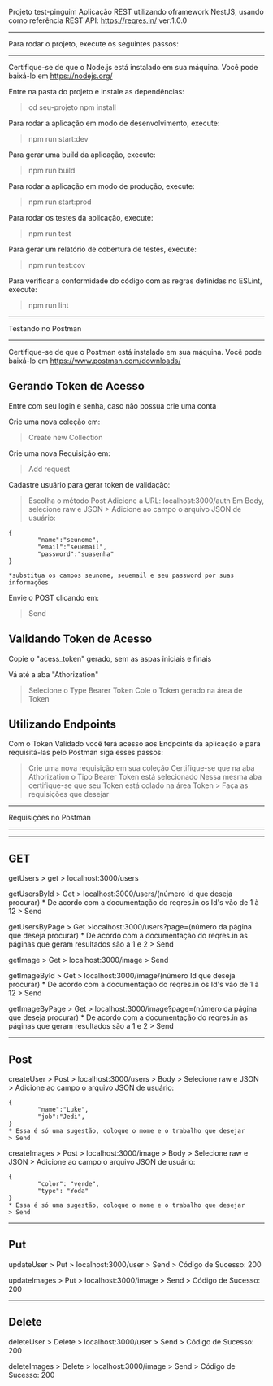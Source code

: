 
Projeto test-pinguim
Aplicação REST utilizando oframework NestJS, usando como referência REST API: https://reqres.in/
ver:1.0.0
________________________________________________________________
Para rodar o projeto, execute os seguintes passos:
________________________________________________________________
Certifique-se de que o Node.js está instalado em sua máquina. Você pode baixá-lo em https://nodejs.org/

Entre na pasta do projeto e instale as dependências:

> cd seu-projeto
> npm install

Para rodar a aplicação em modo de desenvolvimento, execute:

 > npm run start:dev

Para gerar uma build da aplicação, execute:

 > npm run build

Para rodar a aplicação em modo de produção, execute:

 > npm run start:prod

Para rodar os testes da aplicação, execute:

 > npm run test

Para gerar um relatório de cobertura de testes, execute:

 > npm run test:cov

Para verificar a conformidade do código com as regras definidas no ESLint, execute:

 > npm run lint

________________________________________________________________
Testando no Postman
________________________________________________________________

Certifique-se de que o Postman está instalado em sua máquina. Você pode baixá-lo em https://www.postman.com/downloads/

Gerando Token de Acesso
-----------------------

Entre com seu login e senha, caso não possua crie uma conta

Crie uma nova coleção em:

 > Create new Collection

Crie uma nova Requisição em:
 
 > Add request

Cadastre usuário para gerar token de validação:

 > Escolha o método Post
  > Adicione a URL: localhost:3000/auth
   > Em Body, selecione raw e JSON
    > Adicione ao campo o arquivo JSON de usuário:

	{
    		"name":"seunome",
    		"email":"seuemail",
    		"password":"suasenha"
	} 
	
	*substitua os campos seunome, seuemail e seu password por suas informações

Envie o POST clicando em:

 > Send

Validando Token de Acesso
-------------------------

Copie o "acess_token" gerado, sem as aspas iniciais e finais

Vá até a aba "Athorization"

 > Selecione o Type Bearer Token
  > Cole o Token gerado na área de Token

Utilizando Endpoints
--------------------

Com o Token Validado você terá acesso aos Endpoints da aplicação e para requisitá-las pelo Postman siga esses passos:

 > Crie uma nova requisição em sua coleção
  > Certifique-se que na aba Athorization o Tipo Bearer Token está selecionado
   > Nessa mesma aba certifique-se que seu Token está colado na área Token
    > Faça as requisições que desejar

________________________________________________________________
Requisições no Postman
________________________________________________________________
----------------------------------------------------------------
GET
----------------------------------------------------------------

getUsers
	> get
	> localhost:3000/users

getUsersById
	> Get
	> localhost:3000/users/(número Id que deseja procurar)
	* De acordo com a documentação do reqres.in os Id's vão de 1 à 12
	> Send

getUsersByPage
	> Get
	>localhost:3000/users?page=(número da página que deseja procurar)
	* De acordo com a documentação do reqres.in as páginas que geram resultados são a 1 e 2
	> Send

getImage
	> Get
	> localhost:3000/image
	> Send

getImageById
	> Get
	> localhost:3000/image/(número Id que deseja procurar)
	* De acordo com a documentação do reqres.in os Id's vão de 1 à 12
	> Send

getImageByPage
	> Get
	> localhost:3000/image?page=(número da página que deseja procurar)
	* De acordo com a documentação do reqres.in as páginas que geram resultados são a 1 e 2
	> Send


----------------------------------------------------------------
Post
----------------------------------------------------------------

createUser
	> Post
	> localhost:3000/users
	> Body
	> Selecione raw e JSON
	> Adicione ao campo o arquivo JSON de usuário:

	{
    		"name":"Luke",
    		"job":"Jedi",
	} 
	* Essa é só uma sugestão, coloque o mome e o trabalho que desejar
	> Send

createImages
	> Post
	> localhost:3000/image
	> Body
	> Selecione raw e JSON
	> Adicione ao campo o arquivo JSON de usuário:

	{
    		"color": "verde",
    		"type": "Yoda"
	}
	* Essa é só uma sugestão, coloque o mome e o trabalho que desejar
	> Send


----------------------------------------------------------------
Put
----------------------------------------------------------------

updateUser
	> Put
	> localhost:3000/user
	> Send
	> Código de Sucesso: 200

updateImages
	> Put
	> localhost:3000/image
	> Send
	> Código de Sucesso: 200

----------------------------------------------------------------
Delete
----------------------------------------------------------------

deleteUser
	> Delete
	> localhost:3000/user
	> Send
	> Código de Sucesso: 200

deleteImages
	> Delete
	> localhost:3000/image
	> Send
	> Código de Sucesso: 200
